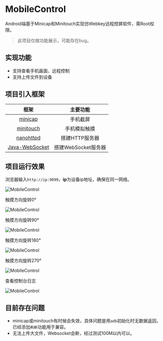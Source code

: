 # MobileControl
Android端基于Minicap和Minitouch实现仿Webkey远程控屏软件，需Root权限。
> 此项目仅做功能展示，可能存在bug。
## 实现功能
- 支持查看手机画面、远程控制
- 支持上传文件到设备
## 项目引入框架
|    框架   |主要功能                          
|:-----------:|:-----------:
|[minicap](https://github.com/openstf/minicap)|手机截屏            
|[minitouch](https://github.com/openstf/minitouch)|手机模拟触摸          
|[nanohttpd](https://github.com/NanoHttpd/nanohttpd)|搭建HTTP服务器
|[Java-WebSocket](https://hub.fastgit.org/TooTallNate/Java-WebSocket)|搭建WebSocket服务器
## 项目运行效果
浏览器输入`http://ip:9099`，**ip**为设备ip地址，确保在同一网络。

![MobileControl](https://github.com/shenbengit/MobileControl/blob/master/screenshots/%E6%88%AA%E5%9B%BE.png)

触摸方向旋转0°

![MobileControl](https://github.com/shenbengit/MobileControl/blob/master/screenshots/%E6%89%8B%E6%9C%BA%E6%8E%A7%E5%88%B60%C2%B0.gif)

触摸方向旋转90°

![MobileControl](https://github.com/shenbengit/MobileControl/blob/master/screenshots/%E6%89%8B%E6%9C%BA%E6%8E%A7%E5%88%B690%C2%B0.gif)

触摸方向旋转180°

![MobileControl](https://github.com/shenbengit/MobileControl/blob/master/screenshots/%E6%89%8B%E6%9C%BA%E6%8E%A7%E5%88%B6180%C2%B0.gif)

触摸方向旋转270°

![MobileControl](https://github.com/shenbengit/MobileControl/blob/master/screenshots/%E6%89%8B%E6%9C%BA%E6%8E%A7%E5%88%B6270%C2%B0.gif)

查看控制台日志

![MobileControl](https://github.com/shenbengit/MobileControl/blob/master/screenshots/%E6%89%8B%E6%9C%BA%E6%8E%A7%E5%88%B6%E6%8E%A7%E5%88%B6%E5%8F%B0%E6%88%AA%E5%9B%BE.png)

## 目前存在问题
- minicap或minitouch有时候会失效，具体问题是用`adb`初始化时无数据返回，已经添加`刷新`功能用于兼容。
- 无法上传大文件，Websocket会断，经过测试100M以内可以。
